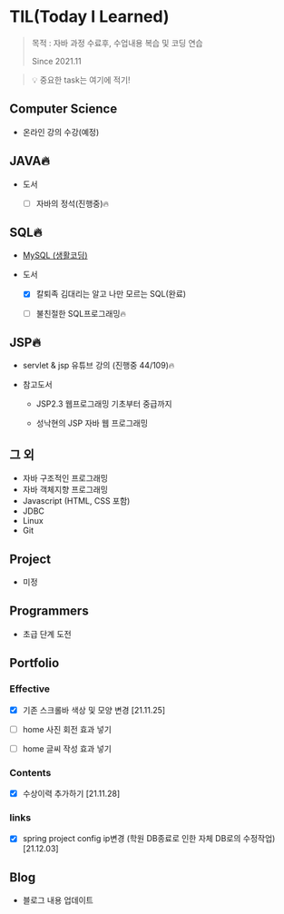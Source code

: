 # TIL(Today I Learned)

> 목적 : 자바 과정 수료후, 수업내용 복습 및 코딩 연습
>
> Since 2021.11

> 💡 중요한 task는 여기에 적기!

## Computer Science

- 온라인 강의 수강(예정)

  

## JAVA🔥

- 도서

  - [ ] 자바의 정석(진행중)🔥



## SQL🔥

- [MySQL (생활코딩)](https://github.com/kwonohsun12/TIL/blob/95cba3cb6cb8faef949f18eaaaac5196f7331992/SQL/MySQL/%EC%83%9D%ED%99%9C%EC%BD%94%EB%94%A9.md)
- 도서
  
  - [x] 칼퇴족 김대리는 알고 나만 모르는 SQL(완료)
  - [ ] 불친절한 SQL프로그래밍🔥

 


## JSP🔥

- servlet & jsp 유튜브 강의 (진행중 44/109)🔥 

- 참고도서

  - JSP2.3 웹프로그래밍 기초부터 중급까지

  - 성낙현의 JSP 자바 웹 프로그래밍

  

## 그 외

- 자바 구조적인 프로그래밍
- 자바 객체지향 프로그래밍
- Javascript (HTML, CSS 포함)
- JDBC
- Linux
- Git



## Project

- 미정



## Programmers

- 초급 단계 도전



## Portfolio

### Effective

- [x] 기존 스크롤바 색상 및 모양 변경 [21.11.25]

- [ ] home 사진 회전 효과 넣기

- [ ] home 글씨 작성 효과 넣기

  

### Contents

- [x] 수상이력 추가하기 [21.11.28]



### links

- [x] spring project config ip변경 (학원 DB종료로 인한 자체 DB로의 수정작업) [21.12.03]



## Blog

- 블로그 내용 업데이트
